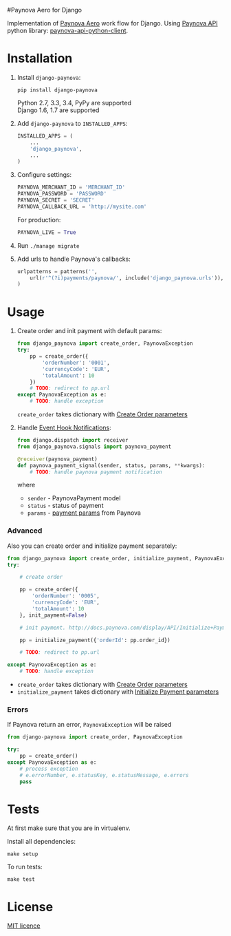 #Paynova Aero for Django

Implementation of [Paynova Aero](http://docs.paynova.com/display/AERO/Payment+Flow) work flow for Django.
Using [Paynova API](http://docs.paynova.com/display/API/Paynova+API+Home) python library: [paynova-api-python-client](https://github.com/akolpakov/paynova-api-python-client).


# Installation
1.  Install ``django-paynova``:
    ```
    pip install django-paynova
    ```
    Python 2.7, 3.3, 3.4, PyPy are supported<br/>
    Django 1.6, 1.7 are supported

2.  Add ``django-paynova`` to ``INSTALLED_APPS``:
    ```python
    INSTALLED_APPS = (
        ...
        'django_paynova',
        ...
    )
    ```

3.  Configure settings:
    ```python
    PAYNOVA_MERCHANT_ID = 'MERCHANT_ID'
    PAYNOVA_PASSWORD = 'PASSWORD'
    PAYNOVA_SECRET = 'SECRET'
    PAYNOVA_CALLBACK_URL = 'http://mysite.com'
    ```
    
    For production:
    ```python
    PAYNOVA_LIVE = True
    ```

4. Run ``./manage migrate``

5.  Add urls to handle Paynova's callbacks:
    ```python
    urlpatterns = patterns('',
        url(r'^(?i)payments/paynova/', include('django_paynova.urls')),
    )
    ```

# Usage
1.  Create order and init payment with default params:
    ```python
    from django_paynova import create_order, PaynovaException
    try:
        pp = create_order({
            'orderNumber': '0001',
            'currencyCode': 'EUR',
            'totalAmount': 10
        })
        # TODO: redirect to pp.url
    except PaynovaException as e:
        # TODO: handle exception
    ```

    ``create_order`` takes dictionary with [Create Order parameters](http://docs.paynova.com/display/API/Create+Order)

2.  Handle [Event Hook Notifications](http://docs.paynova.com/display/EVENTHOOKS/Event+Hook+Notifications+Home):
    ```python
    from django.dispatch import receiver
    from django_paynova.signals import paynova_payment

    @receiver(paynova_payment)
    def paynova_payment_signal(sender, status, params, **kwargs):
        # TODO: handle paynova payment notification
    ```
    where
    *   ``sender`` - PaynovaPayment model
    *   ``status`` - status of payment
    *   ``params`` - [payment params](http://docs.paynova.com/display/EVENTHOOKS/EHN%3A+Payment) from Paynova


### Advanced
Also you can create order and initialize payment separately:
```python
from django_paynova import create_order, initialize_payment, PaynovaException
try:

    # create order

    pp = create_order({
        'orderNumber': '0005',
        'currencyCode': 'EUR',
        'totalAmount': 10
    }, init_payment=False)

    # init payment. http://docs.paynova.com/display/API/Initialize+Payment

    pp = initialize_payment({'orderId': pp.order_id})

    # TODO: redirect to pp.url

except PaynovaException as e:
    # TODO: handle exception
```

*   ``create_order`` takes dictionary with [Create Order parameters](http://docs.paynova.com/display/API/Create+Order)
*   ``initialize_payment`` takes dictionary with [Initialize Payment parameters](http://docs.paynova.com/display/API/Initialize+Payment)

### Errors
If Paynova return an error, ``PaynovaException`` will be raised
```python
from django-paynova import create_order, PaynovaException

try:
    pp = create_order()
except PaynovaException as e:
    # process exception
    # e.errorNumber, e.statusKey, e.statusMessage, e.errors
    pass
```

# Tests
At first make sure that you are in virtualenv.

Install all dependencies:
```
make setup
```
To run tests:
```
make test
```

# License
[MIT licence](./LICENSE)
